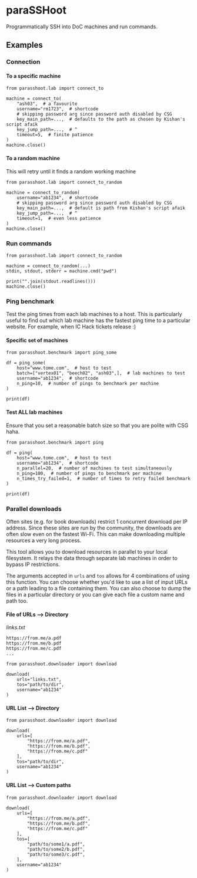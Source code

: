 # paraSSHoot

Programmatically SSH into DoC machines and run commands.

## Examples

### Connection
#### To a specific machine
```python3
from parasshoot.lab import connect_to

machine = connect_to(
    "ash03",  # a favourite
    username="rm1723",  # shortcode
    # skipping password arg since password auth disabled by CSG
    key_main_path=...,  # defaults to the path as chosen by Kishan's script afaik
    key_jump_path=...,  # ^
    timeout=5,  # finite patience
)
machine.close()
```

#### To a random machine
This will retry until it finds a random working machine
```python3
from parasshoot.lab import connect_to_random

machine = connect_to_random(
    username="ab1234",  # shortcode
    # skipping password arg since password auth disabled by CSG
    key_main_path=...,  # default is path from Kishan's script afaik
    key_jump_path=...,  # ^
    timeout=1,  # even less patience
)
machine.close()
```

### Run commands
```python3
from parasshoot.lab import connect_to_random

machine = connect_to_random(...)
stdin, stdout, stderr = machine.cmd("pwd")

print("".join(stdout.readlines()))
machine.close()
```

### Ping benchmark
Test the ping times from each lab machines to a host. This is particularly
useful to find out which lab machine has the fastest ping time to a particular
website. For example, when IC Hack tickets release :)

#### Specific set of machines
```python3
from parasshoot.benchmark import ping_some

df = ping_some(
    host="www.tome.com",  # host to test
    batch=["vertex01", "beech02", "ash03",],  # lab machines to test
    username="ab1234",  # shortcode
    n_ping=10,  # number of pings to benchmark per machine
)

print(df)
```

#### Test ALL lab machines
Ensure that you set a reasonable batch size so that you are polite with CSG haha.

```python3
from parasshoot.benchmark import ping

df = ping(
    host="www.tome.com",  # host to test
    username="ab1234",  # shortcode
    n_parallel=20,  # number of machines to test simultaneously
    n_ping=100,  # number of pings to benchmark per machine
    n_times_try_failed=1,  # number of times to retry failed benchmark
)

print(df)
```

### Parallel downloads
Often sites (e.g. for book downloads) restrict 1 concurrent download per IP address.
Since these sites are run by the community, the downloads are often slow even on the
fastest Wi-Fi. This can make downloading multiple resources a very long process.

This tool allows you to download resources in parallel to your local filesystem. It
relays the data through separate lab machines in order to bypass IP restrictions.

The arguments accepted in `urls` and `tos` allows for 4 combinations of using this function.
You can choose whether you'd like to use a list of input URLs or a path leading
to a file containing them.
You can also choose to dump the files in a particular directory or you can give each file a custom name and path too.

#### File of URLs --> Directory
*links.txt*
```
https://from.me/a.pdf
https://from.me/b.pdf
https://from.me/c.pdf
...
```
```python3
from parasshoot.downloader import download 

download(
    urls="links.txt",
    tos="path/to/dir",
    username="ab1234"
)
```

#### URL List --> Directory
```python3
from parasshoot.downloader import download 

download(
    urls=[
        "https://from.me/a.pdf",
        "https://from.me/b.pdf",
        "https://from.me/c.pdf"
    ],
    tos="path/to/dir",
    username="ab1234"
)
```

#### URL List --> Custom paths
```python3
from parasshoot.downloader import download 

download(
    urls=[
        "https://from.me/a.pdf",
        "https://from.me/b.pdf",
        "https://from.me/c.pdf"
    ],
    tos=[
        "path/to/some1/a.pdf",
        "path/to/some2/b.pdf",
        "path/to/some3/c.pdf",
    ],
    username="ab1234"
)
```